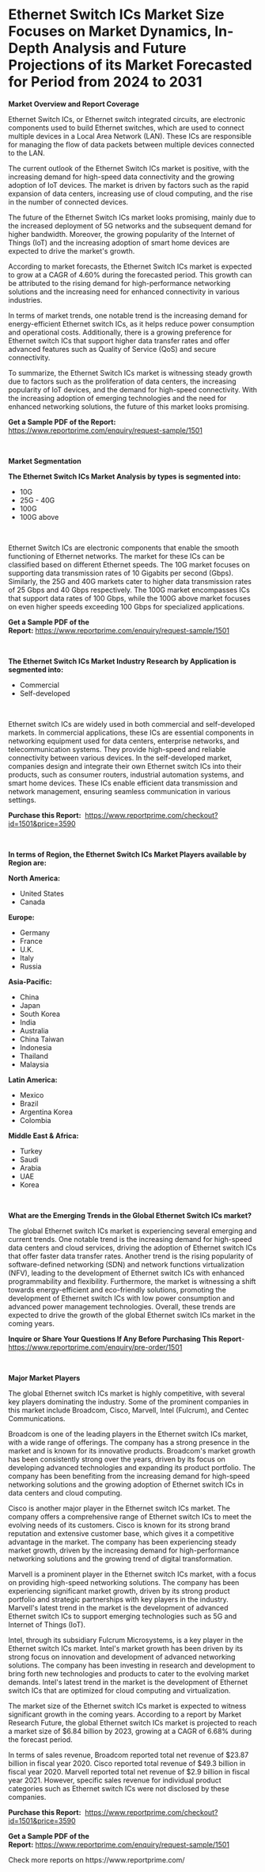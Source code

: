 <p><h1>Ethernet Switch ICs Market Size Focuses on Market Dynamics, In-Depth Analysis and Future Projections of its Market Forecasted for Period from 2024 to 2031</h1></p><p><strong>Market Overview and Report Coverage</strong></p>
<p><p>Ethernet Switch ICs, or Ethernet switch integrated circuits, are electronic components used to build Ethernet switches, which are used to connect multiple devices in a Local Area Network (LAN). These ICs are responsible for managing the flow of data packets between multiple devices connected to the LAN.</p><p>The current outlook of the Ethernet Switch ICs market is positive, with the increasing demand for high-speed data connectivity and the growing adoption of IoT devices. The market is driven by factors such as the rapid expansion of data centers, increasing use of cloud computing, and the rise in the number of connected devices.</p><p>The future of the Ethernet Switch ICs market looks promising, mainly due to the increased deployment of 5G networks and the subsequent demand for higher bandwidth. Moreover, the growing popularity of the Internet of Things (IoT) and the increasing adoption of smart home devices are expected to drive the market's growth.</p><p>According to market forecasts, the Ethernet Switch ICs market is expected to grow at a CAGR of 4.60% during the forecasted period. This growth can be attributed to the rising demand for high-performance networking solutions and the increasing need for enhanced connectivity in various industries.</p><p>In terms of market trends, one notable trend is the increasing demand for energy-efficient Ethernet switch ICs, as it helps reduce power consumption and operational costs. Additionally, there is a growing preference for Ethernet switch ICs that support higher data transfer rates and offer advanced features such as Quality of Service (QoS) and secure connectivity.</p><p>To summarize, the Ethernet Switch ICs market is witnessing steady growth due to factors such as the proliferation of data centers, the increasing popularity of IoT devices, and the demand for high-speed connectivity. With the increasing adoption of emerging technologies and the need for enhanced networking solutions, the future of this market looks promising.</p></p>
<p><strong>Get a Sample PDF of the Report:</strong> <a href="https://www.reportprime.com/enquiry/request-sample/1501">https://www.reportprime.com/enquiry/request-sample/1501</a></p>
<p>&nbsp;</p>
<p><strong>Market Segmentation</strong></p>
<p><strong>The Ethernet Switch ICs Market Analysis by types is segmented into:</strong></p>
<p><ul><li>10G</li><li>25G - 40G</li><li>100G</li><li>100G above</li></ul></p>
<p>&nbsp;</p>
<p><p>Ethernet Switch ICs are electronic components that enable the smooth functioning of Ethernet networks. The market for these ICs can be classified based on different Ethernet speeds. The 10G market focuses on supporting data transmission rates of 10 Gigabits per second (Gbps). Similarly, the 25G and 40G markets cater to higher data transmission rates of 25 Gbps and 40 Gbps respectively. The 100G market encompasses ICs that support data rates of 100 Gbps, while the 100G above market focuses on even higher speeds exceeding 100 Gbps for specialized applications.</p></p>
<p><strong>Get a Sample PDF of the Report:</strong>&nbsp;<a href="https://www.reportprime.com/enquiry/request-sample/1501">https://www.reportprime.com/enquiry/request-sample/1501</a></p>
<p>&nbsp;</p>
<p><strong>The Ethernet Switch ICs Market Industry Research by Application is segmented into:</strong></p>
<p><ul><li>Commercial</li><li>Self-developed</li></ul></p>
<p>&nbsp;</p>
<p><p>Ethernet switch ICs are widely used in both commercial and self-developed markets. In commercial applications, these ICs are essential components in networking equipment used for data centers, enterprise networks, and telecommunication systems. They provide high-speed and reliable connectivity between various devices. In the self-developed market, companies design and integrate their own Ethernet switch ICs into their products, such as consumer routers, industrial automation systems, and smart home devices. These ICs enable efficient data transmission and network management, ensuring seamless communication in various settings.</p></p>
<p><strong>Purchase this Report:</strong>&nbsp; <a href="https://www.reportprime.com/checkout?id=1501&price=3590">https://www.reportprime.com/checkout?id=1501&price=3590</a></p>
<p>&nbsp;</p>
<p><strong>In terms of Region, the Ethernet Switch ICs Market Players available by Region are:</strong></p>
<p>
    <p> <strong> North America: </strong>
        <ul>
            <li>United States</li>
            <li>Canada</li>
        </ul>
        </p> 
    <p> <strong> Europe: </strong>
        <ul>
            <li>Germany</li>
            <li>France</li>
            <li>U.K.</li>
            <li>Italy</li>
            <li>Russia</li>
        </ul>
        </p> 
    <p> <strong> Asia-Pacific: </strong>
        <ul>
            <li>China</li>
            <li>Japan</li>
            <li>South Korea</li>
            <li>India</li>
            <li>Australia</li>
            <li>China Taiwan</li>
            <li>Indonesia</li>
            <li>Thailand</li>
            <li>Malaysia</li>
        </ul>
        </p> 
    <p> <strong> Latin America: </strong>
        <ul>
            <li>Mexico</li>
            <li>Brazil</li>
            <li>Argentina Korea</li>
            <li>Colombia</li>
        </ul>
        </p> 
    <p> <strong> Middle East & Africa: </strong>
        <ul>
            <li>Turkey</li>
            <li>Saudi</li>
            <li>Arabia</li>
            <li>UAE</li>
            <li>Korea</li>
        </ul>
    </p>
    </p>
<p>&nbsp;</p>
<p><strong>What are the Emerging Trends in the Global Ethernet Switch ICs market?</strong></p>
<p><p>The global Ethernet switch ICs market is experiencing several emerging and current trends. One notable trend is the increasing demand for high-speed data centers and cloud services, driving the adoption of Ethernet switch ICs that offer faster data transfer rates. Another trend is the rising popularity of software-defined networking (SDN) and network functions virtualization (NFV), leading to the development of Ethernet switch ICs with enhanced programmability and flexibility. Furthermore, the market is witnessing a shift towards energy-efficient and eco-friendly solutions, promoting the development of Ethernet switch ICs with low power consumption and advanced power management technologies. Overall, these trends are expected to drive the growth of the global Ethernet switch ICs market in the coming years.</p></p>
<p><strong>Inquire or Share Your Questions If Any Before Purchasing This Report</strong>- <a href="https://www.reportprime.com/enquiry/pre-order/1501">https://www.reportprime.com/enquiry/pre-order/1501</a></p>
<p>&nbsp;</p>
<p><strong>Major Market Players</strong></p>
<p><p>The global Ethernet switch ICs market is highly competitive, with several key players dominating the industry. Some of the prominent companies in this market include Broadcom, Cisco, Marvell, Intel (Fulcrum), and Centec Communications.</p><p>Broadcom is one of the leading players in the Ethernet switch ICs market, with a wide range of offerings. The company has a strong presence in the market and is known for its innovative products. Broadcom's market growth has been consistently strong over the years, driven by its focus on developing advanced technologies and expanding its product portfolio. The company has been benefiting from the increasing demand for high-speed networking solutions and the growing adoption of Ethernet switch ICs in data centers and cloud computing.</p><p>Cisco is another major player in the Ethernet switch ICs market. The company offers a comprehensive range of Ethernet switch ICs to meet the evolving needs of its customers. Cisco is known for its strong brand reputation and extensive customer base, which gives it a competitive advantage in the market. The company has been experiencing steady market growth, driven by the increasing demand for high-performance networking solutions and the growing trend of digital transformation.</p><p>Marvell is a prominent player in the Ethernet switch ICs market, with a focus on providing high-speed networking solutions. The company has been experiencing significant market growth, driven by its strong product portfolio and strategic partnerships with key players in the industry. Marvell's latest trend in the market is the development of advanced Ethernet switch ICs to support emerging technologies such as 5G and Internet of Things (IoT).</p><p>Intel, through its subsidiary Fulcrum Microsystems, is a key player in the Ethernet switch ICs market. Intel's market growth has been driven by its strong focus on innovation and development of advanced networking solutions. The company has been investing in research and development to bring forth new technologies and products to cater to the evolving market demands. Intel's latest trend in the market is the development of Ethernet switch ICs that are optimized for cloud computing and virtualization.</p><p>The market size of the Ethernet switch ICs market is expected to witness significant growth in the coming years. According to a report by Market Research Future, the global Ethernet switch ICs market is projected to reach a market size of $6.84 billion by 2023, growing at a CAGR of 6.68% during the forecast period.</p><p>In terms of sales revenue, Broadcom reported total net revenue of $23.87 billion in fiscal year 2020. Cisco reported total revenue of $49.3 billion in fiscal year 2020. Marvell reported total net revenue of $2.9 billion in fiscal year 2021. However, specific sales revenue for individual product categories such as Ethernet switch ICs were not disclosed by these companies.</p></p>
<p><strong>Purchase this Report:</strong>&nbsp;&nbsp;<a href="https://www.reportprime.com/checkout?id=1501&price=3590">https://www.reportprime.com/checkout?id=1501&price=3590</a></p>
<p></p>
<p><strong>Get a Sample PDF of the Report:</strong>&nbsp;<a href="https://www.reportprime.com/enquiry/request-sample/1501">https://www.reportprime.com/enquiry/request-sample/1501</a></p>
<p>Check more reports on https://www.reportprime.com/</p>